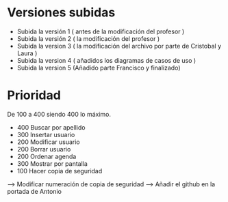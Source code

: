 Versiones subidas
======================

- Subida la versión 1 ( antes de la modificación del profesor )
- Subida la versión 2 ( la modificación del profesor )
- Subida la version 3 ( la modificación del archivo por parte de Cristobal y Laura )
- Subida la version 4 ( añadidos los diagramas de casos de uso )
- Subida la version 5 (Añadido parte Francisco y finalizado)

Prioridad
===================================
De 100 a 400 siendo 400 lo máximo.
- 400 Buscar por apellido
- 300 Insertar usuario
- 200 Modificar usuario
- 200 Borrar usuario
- 200 Ordenar agenda
- 300 Mostrar por pantalla
- 100 Hacer copia de seguridad

--> Modificar numeración de copia de seguridad
--> Añadir el github en la portada de Antonio
